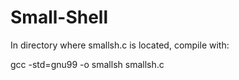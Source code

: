 # Small-Shell
In directory where smallsh.c is located, compile with:

gcc -std=gnu99 -o smallsh smallsh.c
